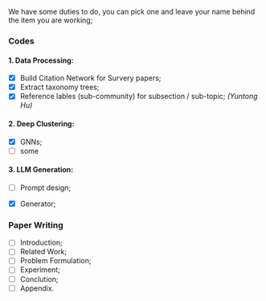 We have some duties to do, you can pick one and leave your name behind the item you are working;

### Codes
#### 1. Data Processing:
- [x] Build Citation Network for Survery papers; 
- [x] Extract taxonomy trees;
- [x] Reference lables (sub-community) for subsection / sub-topic; _(Yuntong Hu)_

#### 2. Deep Clustering:
- [x] GNNs; 
- [ ] some

#### 3. LLM Generation:
- [ ] Prompt design;
- [x] Generator; 


### Paper Writing

- [ ] Introduction;
- [ ] Related Work;
- [ ] Problem Formulation;
- [ ] Experiment;
- [ ] Conclution;
- [ ] Appendix.
